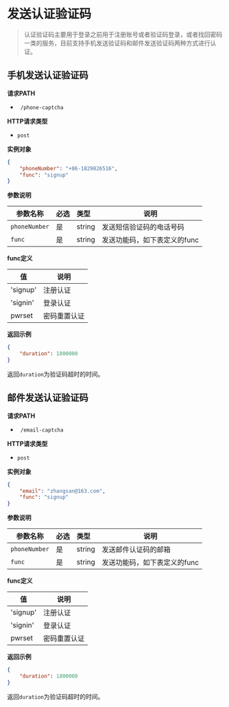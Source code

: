 # 发送认证验证码

> 认证验证码主要用于登录之前用于注册账号或者验证码登录，或者找回密码一类的服务，目前支持手机发送验证码和邮件发送验证码两种方式进行认证。

## 手机发送认证验证码

**请求PATH**

- ` /phone-captcha`

**HTTP请求类型**

- `post`

**实例对象**

```json
{
    "phoneNumber": "+86-1829826516",
    "func": "signup"
}

```

**参数说明** 

| 参数名称      | 必选 | 类型   | 说明                         |
| ------------- | :--- | :----- | ---------------------------- |
| `phoneNumber` | 是   | string | 发送短信验证码的电话号码     |
| `func`        | 是   | string | 发送功能码，如下表定义的func |

**func定义** 

| 值       | 说明         |
| -------- | ------------ |
| 'signup' | 注册认证     |
| 'signin' | 登录认证     |
| pwrset   | 密码重置认证 |

**返回示例**

```json
{
	"duration": 1800000
}
```
返回`duration`为验证码超时的时间。

## 邮件发送认证验证码

**请求PATH**

- ` /email-captcha`

**HTTP请求类型**

- `post`

**实例对象**

```json
{
    "email": "zhangsan@163.com",
    "func": "signup"
}

```

**参数说明** 

| 参数名称      | 必选 | 类型   | 说明                         |
| ------------- | :--- | :----- | ---------------------------- |
| `phoneNumber` | 是   | string | 发送邮件认证码的邮箱     |
| `func`        | 是   | string | 发送功能码，如下表定义的func |

**func定义** 

| 值       | 说明         |
| -------- | ------------ |
| 'signup' | 注册认证     |
| 'signin' | 登录认证     |
| pwrset   | 密码重置认证 |

**返回示例**

```json
{
	"duration": 1800000
}
```
返回`duration`为验证码超时的时间。